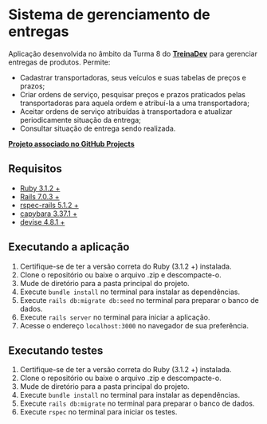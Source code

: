 # Sistema de gerenciamento de entregas
Aplicação desenvolvida no âmbito da Turma 8 do **[TreinaDev](https://treinadev.com.br/)** para gerenciar entregas de produtos. Permite:
- Cadastrar transportadoras, seus veículos e suas tabelas de preços e prazos;
- Criar ordens de serviço, pesquisar preços e prazos praticados pelas transportadoras para aquela ordem e atribuí-la a uma transportadora;
- Aceitar ordens de serviço atribuídas à transportadora e atualizar periodicamente situação da entrega;
- Consultar situação de entrega sendo realizada.

**[Projeto associado no GitHub Projects](https://github.com/users/mfornaciari/projects/1)**

## Requisitos
- [Ruby 3.1.2 +](https://docs.ruby-lang.org/en/3.1/)
- [Rails 7.0.3 +](https://api.rubyonrails.org/)
- [rspec-rails 5.1.2 +](https://relishapp.com/rspec/rspec-rails/docs)
- [capybara 3.37.1 +](https://rubydoc.info/github/teamcapybara/capybara/master)
- [devise 4.8.1 +](https://github.com/heartcombo/devise)

## Executando a aplicação
1. Certifique-se de ter a versão correta do Ruby (3.1.2 +) instalada.
2. Clone o repositório ou baixe o arquivo .zip e descompacte-o.
3. Mude de diretório para a pasta principal do projeto.
4. Execute `bundle install` no terminal para instalar as dependências.
5. Execute `rails db:migrate db:seed` no terminal para preparar o banco de dados.
6. Execute `rails server` no terminal para iniciar a aplicação.
7. Acesse o endereço `localhost:3000` no navegador de sua preferência.

## Executando testes
1. Certifique-se de ter a versão correta do Ruby (3.1.2 +) instalada.
2. Clone o repositório ou baixe o arquivo .zip e descompacte-o.
3. Mude de diretório para a pasta principal do projeto.
4. Execute `bundle install` no terminal para instalar as dependências.
5. Execute `rails db:migrate` no terminal para preparar o banco de dados.
6. Execute `rspec` no terminal para iniciar os testes.
